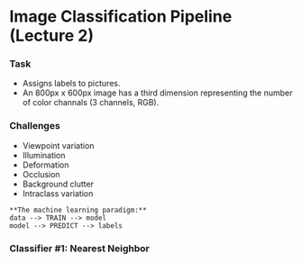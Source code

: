 # Image Classification Pipeline (Lecture 2)

### Task
- Assigns labels to pictures.
- An 800px x 600px image has a third dimension representing the number of color channals (3 channels, RGB). 

### Challenges
- Viewpoint variation
- Illumination
- Deformation
- Occlusion
- Background clutter
- Intraclass variation

```
**The machine learning paradigm:**
data --> TRAIN --> model
model --> PREDICT --> labels
```

### Classifier #1: Nearest Neighbor
